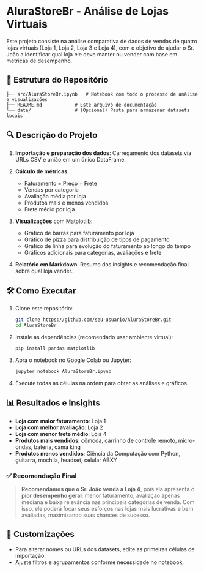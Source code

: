 # AluraStoreBr - Análise de Lojas Virtuais

Este projeto consiste na análise comparativa de dados de vendas de quatro lojas virtuais (Loja 1, Loja 2, Loja 3 e Loja 4), com o objetivo de ajudar o Sr. João a identificar qual loja ele deve manter ou vender com base em métricas de desempenho.

## 📁 Estrutura do Repositório

```
├── src/AluraStoreBr.ipynb   # Notebook com todo o processo de análise e visualizações
├── README.md            # Este arquivo de documentação
└── data/                # (Opcional) Pasta para armazenar datasets locais
```

## 🔍 Descrição do Projeto

1. **Importação e preparação dos dados**: Carregamento dos datasets via URLs CSV e união em um único DataFrame.
2. **Cálculo de métricas**:

   * Faturamento = Preço + Frete
   * Vendas por categoria
   * Avaliação média por loja
   * Produtos mais e menos vendidos
   * Frete médio por loja
3. **Visualizações** com Matplotlib:

   * Gráfico de barras para faturamento por loja
   * Gráfico de pizza para distribuição de tipos de pagamento
   * Gráfico de linha para evolução do faturamento ao longo do tempo
   * Gráficos adicionais para categorias, avaliações e frete
4. **Relatório em Markdown**: Resumo dos insights e recomendação final sobre qual loja vender.

## 🛠️ Como Executar

1. Clone este repositório:

   ```bash
   git clone https://github.com/seu-usuario/AluraStoreBr.git
   cd AluraStoreBr
   ```
2. Instale as dependências (recomendado usar ambiente virtual):

   ```bash
   pip install pandas matplotlib
   ```
3. Abra o notebook no Google Colab ou Jupyter:

   ```bash
   jupyter notebook AluraStoreBr.ipynb
   ```
4. Execute todas as células na ordem para obter as análises e gráficos.

## 📊 Resultados e Insights

* **Loja com maior faturamento**: Loja 1
* **Loja com melhor avaliação**: Loja 2
* **Loja com menor frete médio**: Loja 4
* **Produtos mais vendidos**: cômoda, carrinho de controle remoto, micro-ondas, bateria, cama king
* **Produtos menos vendidos**: Ciência da Computação com Python, guitarra, mochila, headset, celular ABXY

### ✅ Recomendação Final

> **Recomendamos que o Sr. João venda a Loja 4**, pois ela apresenta o **pior desempenho geral**: menor faturamento, avaliação apenas mediana e baixa relevância nas principais categorias de venda. Com isso, ele poderá focar seus esforços nas lojas mais lucrativas e bem avaliadas, maximizando suas chances de sucesso.

## 📝 Customizações

* Para alterar nomes ou URLs dos datasets, edite as primeiras células de importação.
* Ajuste filtros e agrupamentos conforme necessidade no notebook.
